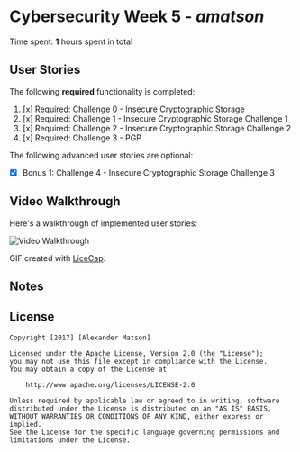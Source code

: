 # Cybersecurity Week 5 - *amatson*

Time spent: **1** hours spent in total

## User Stories

The following **required** functionality is completed:

1. [x]  Required: Challenge 0 - Insecure Cryptographic Storage
2. [x]  Required: Challenge 1 - Insecure Cryptographic Storage Challenge 1
3. [x]  Required: Challenge 2 - Insecure Cryptographic Storage Challenge 2
4. [x]  Required: Challenge 3 - PGP

The following advanced user stories are optional:

* [x]  Bonus 1: Challenge 4 - Insecure Cryptographic Storage Challenge 3

## Video Walkthrough

Here's a walkthrough of implemented user stories:

<img src='http://i.imgur.com/mmnpYKv.gif' title='Video Walkthrough' width='' alt='Video Walkthrough' />

GIF created with [LiceCap](http://www.cockos.com/licecap/).

## Notes


## License

    Copyright [2017] [Alexander Matson]

    Licensed under the Apache License, Version 2.0 (the "License");
    you may not use this file except in compliance with the License.
    You may obtain a copy of the License at

        http://www.apache.org/licenses/LICENSE-2.0

    Unless required by applicable law or agreed to in writing, software
    distributed under the License is distributed on an "AS IS" BASIS,
    WITHOUT WARRANTIES OR CONDITIONS OF ANY KIND, either express or implied.
    See the License for the specific language governing permissions and
    limitations under the License.

